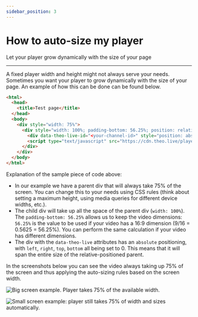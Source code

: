 ```yaml
---
sidebar_position: 3
---
```


# How to auto-size my player

Let your player grow dynamically with the size of your page

---

A fixed player width and height might not always serve your needs. Sometimes you want your player to grow dynamically with the size of your page. An example of how this can be done can be found below.

```html
<html>
  <head>
    <title>Test page</title>
  </head>
  <body>
    <div style="width: 75%">
      <div style="width: 100%; padding-bottom: 56.25%; position: relative">
        <div data-theo-live-id="<your-channel-id>" style="position: absolute; left: 0; right: 0; top: 0; bottom: 0"></div>
        <script type="text/javascript" src="https://cdn.theo.live/player/embed.js" async></script>
      </div>
    </div>
  </body>
</html>
```

Explanation of the sample piece of code above:

- In our example we have a parent div that will always take 75% of the screen. You can change this to your needs using CSS rules (think about setting a maximum height, using media queries for different device widths, etc.).
- The child div will take up all the space of the parent div (`width: 100%`). The `padding-bottom: 56.25%` allows us to keep the video dimensions: `56.25%` is the value to be used if your video has a 16:9 dimension (9/16 = 0.5625 = 56.25%). You can perform the same calculation if your video has different dimensions.
- The div with the `data-theo-live` attributes has an `absolute` positioning, with `left`, `right`, `top`, `bottom` all being set to 0. This means that it will span the entire size of the relative-positioned parent.

In the screenshots below you can see the video always taking up 75% of the screen and thus applying the auto-sizing rules based on the screen width.

![Big screen example. Player takes 75% of the available width.](https://files.readme.io/f1499d0-big-size.PNG)

![Small screen example: player still takes 75% of width and sizes automatically.](https://files.readme.io/7fc1245-small-size.PNG)
